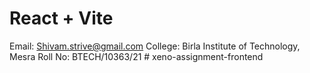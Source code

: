 # React + Vite

Email: Shivam.strive@gmail.com
College: Birla Institute of Technology, Mesra
Roll No: BTECH/10363/21
#   x e n o - a s s i g n m e n t - f r o n t e n d 
 
 
